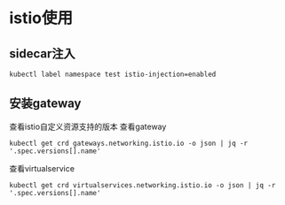 # istio使用


## sidecar注入

```
kubectl label namespace test istio-injection=enabled
```

## 安装gateway
查看istio自定义资源支持的版本
查看gateway
```
kubectl get crd gateways.networking.istio.io -o json | jq -r '.spec.versions[].name'
```
查看virtualservice
```
kubectl get crd virtualservices.networking.istio.io -o json | jq -r '.spec.versions[].name'
```


